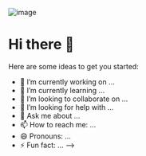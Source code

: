 ![image](https://user-images.githubusercontent.com/30170943/131281051-cb036a61-a9e5-46f5-9c94-08bc88444d4d.png)


# Hi there 👋

Here are some ideas to get you started:

- 🔭 I’m currently working on ...
- 🌱 I’m currently learning ...
- 👯 I’m looking to collaborate on ...
- 🤔 I’m looking for help with ...
- 💬 Ask me about ...
- 📫 How to reach me: ...
- 😄 Pronouns: ...
- ⚡ Fun fact: ...
-->
